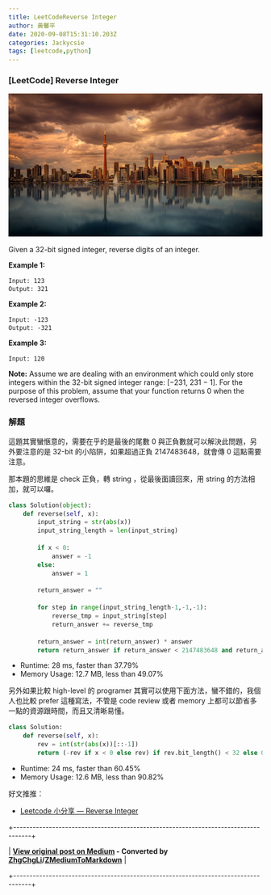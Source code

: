```yaml
---
title: LeetCodeReverse Integer
author: 黃馨平
date: 2020-09-08T15:31:10.203Z
categories: Jackycsie
tags: [leetcode,python]
---
```


### [LeetCode] Reverse Integer


![](assets/d0e35096050a/1*ZvBc1JrntD-ZNVZDbezCrQ.jpeg)


Given a 32-bit signed integer, reverse digits of an integer.

**Example 1:**
```
Input: 123
Output: 321
```

**Example 2:**
```
Input: -123
Output: -321
```

**Example 3:**
```
Input: 120
```

**Note:** 
Assume we are dealing with an environment which could only store integers within the 32-bit signed integer range: [−231, 231 − 1]. For the purpose of this problem, assume that your function returns 0 when the reversed integer overflows.
### 解題

這題其實蠻愜意的，需要在乎的是最後的尾數 0 與正負數就可以解決此問題，另外要注意的是 32-bit 的小陷阱，如果超過正負 2147483648，就會傳 0 這點需要注意。

那本題的思維是 check 正負，轉 string ，從最後面讀回來，用 string 的方法相加，就可以囉。
```python
class Solution(object):
    def reverse(self, x):
        input_string = str(abs(x))
        input_string_length = len(input_string)

        if x < 0:
            answer = -1     
        else:
            answer = 1

        return_answer = ""
        
        for step in range(input_string_length-1,-1,-1):
            reverse_tmp = input_string[step]        
            return_answer += reverse_tmp
            
        return_answer = int(return_answer) * answer
        return return_answer if return_answer < 2147483648 and return_answer >= -2147483648 else 0
```
- Runtime: 28 ms, faster than 37.79%
- Memory Usage: 12.7 MB, less than 49.07%


另外如果比較 high-level 的 programer 其實可以使用下面方法，蠻不錯的，我個人也比較 prefer 這種寫法，不管是 code review 或者 memory 上都可以節省多一點的資源跟時間，而且又清晰易懂。
```python
class Solution:
    def reverse(self, x):
        rev = int(str(abs(x))[::-1])
        return (-rev if x < 0 else rev) if rev.bit_length() < 32 else 0
```
- Runtime: 24 ms, faster than 60.45%
- Memory Usage: 12.6 MB, less than 90.82%


好文推推：
- [Leetcode 小分享 — Reverse Integer](https://medium.com/@hung_yanbin/leetcode-%E5%B0%8F%E5%88%86%E4%BA%AB-reverse-integer-b1716d8d8d1a)



+-----------------------------------------------------------------------------------+

| **[View original post on Medium](https://medium.com/jacky-life/leetcode-reverse-integer-d0e35096050a) - Converted by [ZhgChgLi](https://zhgchg.li)/[ZMediumToMarkdown](https://github.com/ZhgChgLi/ZMediumToMarkdown)** |

+-----------------------------------------------------------------------------------+
